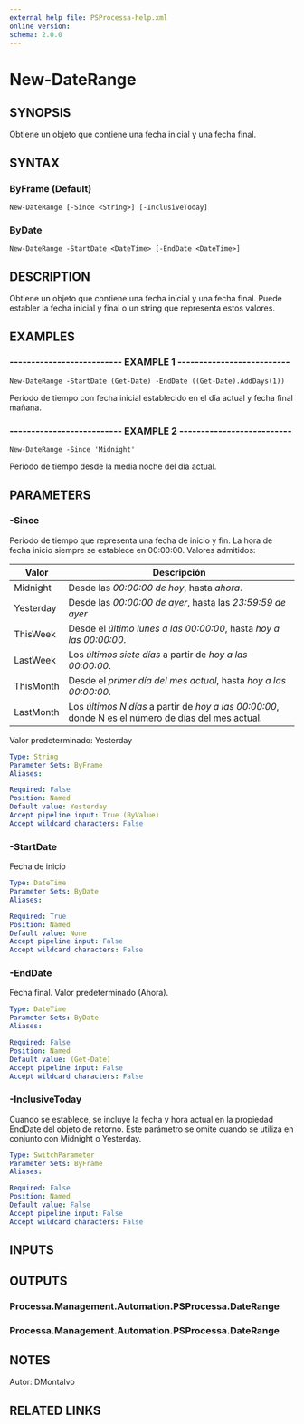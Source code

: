 ```yaml
---
external help file: PSProcessa-help.xml
online version: 
schema: 2.0.0
---
```


# New-DateRange

## SYNOPSIS
Obtiene un objeto que contiene una fecha inicial y una fecha final.

## SYNTAX

### ByFrame (Default)
```
New-DateRange [-Since <String>] [-InclusiveToday]
```

### ByDate
```
New-DateRange -StartDate <DateTime> [-EndDate <DateTime>]
```

## DESCRIPTION
Obtiene un objeto que contiene una fecha inicial y una fecha final.
Puede establer la fecha inicial y final o un string que representa estos valores.

## EXAMPLES

### -------------------------- EXAMPLE 1 --------------------------
```
New-DateRange -StartDate (Get-Date) -EndDate ((Get-Date).AddDays(1))
```

Periodo de tiempo con fecha inicial establecido en el día actual y fecha final mañana.

### -------------------------- EXAMPLE 2 --------------------------
```
New-DateRange -Since 'Midnight'
```

Periodo de tiempo desde la media noche del día actual.

## PARAMETERS

### -Since
Periodo de tiempo que representa una fecha de inicio y fin.
La hora de fecha inicio siempre se establece en 00:00:00.
Valores admitidos:

Valor | Descripción
------------ | -------------
Midnight | Desde las _00:00:00 de hoy_, hasta _ahora_.
Yesterday | Desde las _00:00:00 de ayer_, hasta las _23:59:59 de ayer_
ThisWeek | Desde el _último lunes a las 00:00:00_, hasta _hoy a las 00:00:00_.
LastWeek | Los _últimos siete días_ a partir de _hoy a las 00:00:00_.
ThisMonth | Desde el _primer día del mes actual_, hasta _hoy a las 00:00:00_.
LastMonth | Los _últimos N días_ a partir de _hoy a las 00:00:00_, donde N es el número de días del mes actual.

Valor predeterminado: Yesterday

```yaml
Type: String
Parameter Sets: ByFrame
Aliases: 

Required: False
Position: Named
Default value: Yesterday
Accept pipeline input: True (ByValue)
Accept wildcard characters: False
```

### -StartDate
Fecha de inicio

```yaml
Type: DateTime
Parameter Sets: ByDate
Aliases: 

Required: True
Position: Named
Default value: None
Accept pipeline input: False
Accept wildcard characters: False
```

### -EndDate
Fecha final.
Valor predeterminado (Ahora).

```yaml
Type: DateTime
Parameter Sets: ByDate
Aliases: 

Required: False
Position: Named
Default value: (Get-Date)
Accept pipeline input: False
Accept wildcard characters: False
```

### -InclusiveToday
Cuando se establece, se incluye la fecha y hora actual en la propiedad EndDate del objeto de retorno.
Este parámetro se omite cuando se utiliza en conjunto con Midnight o Yesterday.

```yaml
Type: SwitchParameter
Parameter Sets: ByFrame
Aliases: 

Required: False
Position: Named
Default value: False
Accept pipeline input: False
Accept wildcard characters: False
```

## INPUTS

## OUTPUTS

### Processa.Management.Automation.PSProcessa.DateRange

### Processa.Management.Automation.PSProcessa.DateRange

## NOTES
Autor: DMontalvo

## RELATED LINKS

